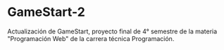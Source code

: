 # GameStart-2
Actualización de GameStart, proyecto final de 4° semestre de la materia "Programación Web" de la carrera técnica Programación.
